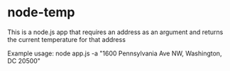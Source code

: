 # node-temp
This is a node.js app that requires an address as an argument and returns the current temperature for that address

Example usage: node app.js -a "1600 Pennsylvania Ave NW, Washington, DC 20500"